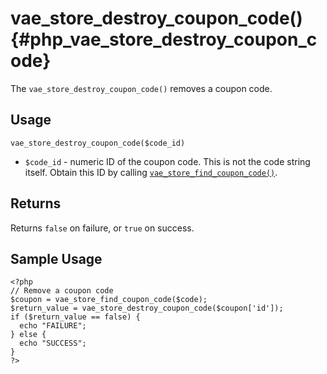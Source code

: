 # vae\_store\_destroy\_coupon\_code() {#php_vae_store_destroy_coupon_code}

The `vae_store_destroy_coupon_code()` removes a coupon code.

## Usage

`vae_store_destroy_coupon_code($code_id)`

-   `$code_id` - numeric ID of the coupon code. This is not the code
    string itself. Obtain this ID by calling
    [`vae_store_find_coupon_code()`](#).

## Returns

Returns `false` on failure, or `true` on success.

## Sample Usage

    <?php
    // Remove a coupon code
    $coupon = vae_store_find_coupon_code($code);
    $return_value = vae_store_destroy_coupon_code($coupon['id']);
    if ($return_value == false) {
      echo "FAILURE";
    } else {
      echo "SUCCESS";
    }
    ?>
